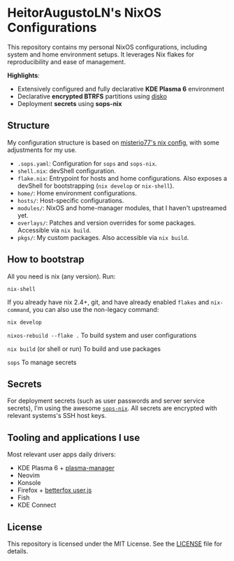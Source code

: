 # HeitorAugustoLN's NixOS Configurations

This repository contains my personal NixOS configurations, including system and
home environment setups. It leverages Nix flakes for reproducibility and ease of
management.

**Highlights**:

- Extensively configured and fully declarative **KDE Plasma 6** environment
- Declarative **encrypted BTRFS** partitions using
  [disko](https://github.com/nix-community/disko)
- Deployment **secrets** using **sops-nix**

## Structure

My configuration structure is based on
[misterio77's nix config](https://github.com/Misterio77/nix-config), with some
adjustments for my use.

- `.sops.yaml`: Configuration for `sops` and `sops-nix`.
- `shell.nix`: devShell configuration.
- `flake.nix`: Entrypoint for hosts and home configurations. Also exposes a
  devShell for bootstrapping (`nix develop` or `nix-shell`).
- `home/`: Home environment configurations.
- `hosts/`: Host-specific configurations.
- `modules/`: NixOS and home-manager modules, that I haven't upstreamed yet.
- `overlays/`: Patches and version overrides for some packages. Accessible via
  `nix build`.
- `pkgs/`: My custom packages. Also accessible via `nix build`.

## How to bootstrap

All you need is nix (any version). Run:

```
nix-shell
```

If you already have nix 2.4+, git, and have already enabled `flakes` and
`nix-command`, you can also use the non-legacy command:

```
nix develop
```

`nixos-rebuild --flake .` To build system and user configurations

`nix build` (or shell or run) To build and use packages

`sops` To manage secrets

## Secrets

For deployment secrets (such as user passwords and server service secrets), I'm
using the awesome [`sops-nix`](https://github.com/Mic92/sops-nix). All secrets
are encrypted with relevant systems's SSH host keys.

## Tooling and applications I use

Most relevant user apps daily drivers:

- KDE Plasma 6 +
  [plasma-manager](https://github.com/nix-community/plasma-manager)
- Neovim
- Konsole
- Firefox +
  [betterfox user.js](https://github.com/HeitorAugustoLN/betterfox-nix)
- Fish
- KDE Connect

## License

This repository is licensed under the MIT License. See the [LICENSE](./LICENSE)
file for details.
